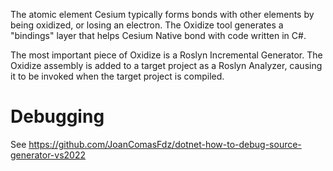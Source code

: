 
The atomic element Cesium typically forms bonds with other elements by being oxidized, or losing an electron. The Oxidize tool generates a "bindings" layer that helps Cesium Native bond with code written in C#.

The most important piece of Oxidize is a Roslyn Incremental Generator. The Oxidize assembly is added to a target project as a Roslyn Analyzer, causing it to be invoked when the target project is compiled.

# Debugging

See https://github.com/JoanComasFdz/dotnet-how-to-debug-source-generator-vs2022
